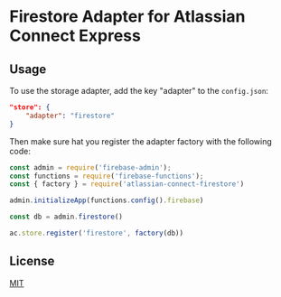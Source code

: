 # Firestore Adapter for Atlassian Connect Express

## Usage

To use the storage adapter, add the key "adapter" to the `config.json`:

```json
"store": {
    "adapter": "firestore"
}
```

Then make sure hat you register the adapter factory with the following code:

```ts
const admin = require('firebase-admin');
const functions = require('firebase-functions');
const { factory } = require('atlassian-connect-firestore')

admin.initializeApp(functions.config().firebase)

const db = admin.firestore()

ac.store.register('firestore', factory(db))

```

## License

[MIT](LICENSE)
